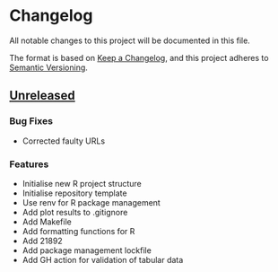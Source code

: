# Changelog

All notable changes to this project will be documented in this file.

The format is based on [Keep a Changelog](https://keepachangelog.com/en/1.0.0/),
and this project adheres to [Semantic Versioning](https://semver.org/spec/v2.0.0.html).

## [Unreleased](https://github.com/mtwente/sgb-diagrams/compare/...HEAD)

### Bug Fixes

- Corrected faulty URLs

### Features

- Initialise new R project structure
- Initialise repository template
- Use renv for R package management
- Add plot results to .gitignore
- Add Makefile
- Add formatting functions for R
- Add 21892
- Add package management lockfile
- Add GH action for validation of tabular data

<!-- generated by git-cliff -->
